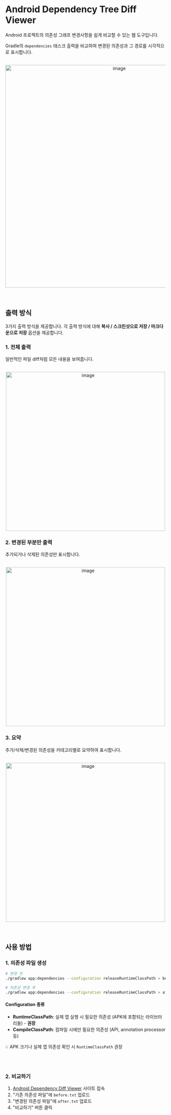 # Android Dependency Tree Diff Viewer

Android 프로젝트의 의존성 그래프 변경사항을 쉽게 비교할 수 있는 웹 도구입니다.

Gradle의 `dependencies` 태스크 출력을 비교하여 변경된 의존성과 그 경로를 시각적으로 표시합니다.

<br>

<div align="center">
  <img width="700" alt="image" src="https://github.com/user-attachments/assets/ef010cbc-aad7-4f3e-85d3-3c9f1a31088d" />  
</div>

<br>
<br>

## 출력 방식

3가지 출력 방식을 제공합니다.
각 출력 방식에 대해 **복사 / 스크린샷으로 저장 / 마크다운으로 저장** 옵션을 제공합니다.

### 1. 전체 출력
일반적인 파일 diff처럼 모든 내용을 보여줍니다.

<br>

<div align="center">
  <img width="500" alt="image" src="https://github.com/user-attachments/assets/f8c7acfb-7e17-4b8e-9df8-3b8665835168" />
</div>

### 2. 변경된 부분만 출력
추가되거나 삭제된 의존성만 표시합니다.

<br>

<div align="center">
  <img width="500" alt="image" src="https://github.com/user-attachments/assets/a46146d7-024d-4dfd-b6b4-a08444d4f1f0" />
</div>

### 3. 요약
추가/삭제/변경된 의존성을 카테고리별로 요약하여 표시합니다.

<br>

<div align="center">
  <img width="500" alt="image" src="https://github.com/user-attachments/assets/45cf48d6-ed8a-4017-a67d-741507dd3aa8" />
</div>

<br>
<br>

## 사용 방법

### 1. 의존성 파일 생성

```bash
# 변경 전
./gradlew app:dependencies --configuration releaseRuntimeClassPath > before.txt

# 의존성 변경 후
./gradlew app:dependencies --configuration releaseRuntimeClassPath > after.txt
```

#### Configuration 종류
- **RuntimeClassPath**: 실제 앱 실행 시 필요한 의존성 (APK에 포함되는 라이브러리들) - **권장**
- **CompileClassPath**: 컴파일 시에만 필요한 의존성 (API, annotation processor 등)

💡 APK 크기나 실제 앱 의존성 확인 시 `RuntimeClassPath` 권장

<br>
<br>

### 2. 비교하기

1. [Android Dependency Diff Viewer](https://donglab-devtools.github.io/Android-Dependency-Tree-Diff-Viewer/) 사이트 접속
2. "기존 의존성 파일"에 `before.txt` 업로드
3. "변경된 의존성 파일"에 `after.txt` 업로드  
4. "비교하기" 버튼 클릭
